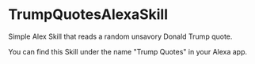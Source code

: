 # TrumpQuotesAlexaSkill
Simple Alex Skill that reads a random unsavory Donald Trump quote.

You can find this Skill under the name "Trump Quotes" in your Alexa app. 
